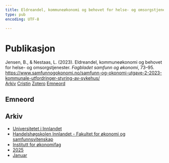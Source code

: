 ```yaml
---
title: Eldreandel, kommuneøkonomi og behovet for helse- og omsorgstjenester
type: pub
encoding: UTF-8

---
```

<h1>Publikasjon</h1>
<article id="csl-bib-container-4FVDB2JW" class="csl-bib-container">
  <div class="csl-bib-body"> <div class="csl-entry">Jensen, B., &#38; Nestaas, L. (2023). Eldreandel, kommuneøkonomi og behovet for helse- og omsorgstjenester. <i>Fagbladet samfunn og økonomi</i>, 73–95. <a href="https://www.samfunnogokonomi.no/samfunn-og-okonomi-utgave-2-2023-kommunale-utfordringer-styring-av-sykehus/">https://www.samfunnogokonomi.no/samfunn-og-okonomi-utgave-2-2023-kommunale-utfordringer-styring-av-sykehus/</a></div> </div>
  <div class="csl-bib-buttons">
    <a href="#taxonomy-article-4FVDB2JW" alt="archive" class="csl-bib-button">Arkiv</a>
    <a href="https://app.cristin.no/results/show.jsf?id=2348492" alt="Cristin" class="csl-bib-button">Cristin</a>
    <a href="http://zotero.org/groups/5881554/items/4FVDB2JW" alt="Zotero" class="csl-bib-button">Zotero</a>
    <a href="#keywords-article-4FVDB2JW" alt="keywords" class="csl-bib-button">Emneord</a>
  </div>
  <div id="csl-bib-meta-container-4FVDB2JW"></div>
</article>
<div id="csl-bib-meta-4FVDB2JW" class="csl-bib-meta">
  <article id="keywords-article-4FVDB2JW" class="keywords-article">
    <h1>Emneord</h1>
    
  </article>
  <article id="taxonomy-article-4FVDB2JW" class="taxonomy-article">
    <h1>Arkiv</h1>
    <ul>
      <li><a href="{{< params subfolder >}}nn/archive/?key=3DCRN523">Universitetet i Innlandet</a></li>
      <li><a href="{{< params subfolder >}}nn/archive/?key=DU8Q9LN9">Handelshøgskolen Innlandet - Fakultet for økonomi og samfunnsvitenskap</a></li>
      <li><a href="{{< params subfolder >}}nn/archive/?key=3IQA89I8">Institutt for økonomifag</a></li>
      <li><a href="{{< params subfolder >}}nn/archive/?key=7XFLPQNF">2025</a></li>
      <li><a href="{{< params subfolder >}}nn/archive/?key=GN22DUGA">Januar</a></li>
    </ul>
  </article>
</div>
